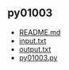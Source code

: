 ## py01003

- [README.md](README.md)
- [input.txt](input.txt)
- [output.txt](output.txt)
- [py01003.py](py01003.py)
